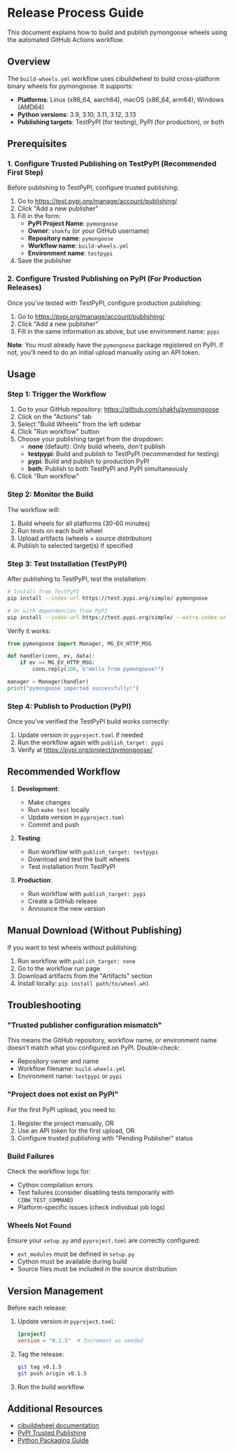 # Release Process Guide

This document explains how to build and publish pymongoose wheels using the automated GitHub Actions workflow.

## Overview

The `build-wheels.yml` workflow uses cibuildwheel to build cross-platform binary wheels for pymongoose. It supports:

- **Platforms**: Linux (x86_64, aarch64), macOS (x86_64, arm64), Windows (AMD64)
- **Python versions**: 3.9, 3.10, 3.11, 3.12, 3.13
- **Publishing targets**: TestPyPI (for testing), PyPI (for production), or both

## Prerequisites

### 1. Configure Trusted Publishing on TestPyPI (Recommended First Step)

Before publishing to TestPyPI, configure trusted publishing:

1. Go to https://test.pypi.org/manage/account/publishing/
2. Click "Add a new publisher"
3. Fill in the form:
   - **PyPI Project Name**: `pymongoose`
   - **Owner**: `shakfu` (or your GitHub username)
   - **Repository name**: `pymongoose`
   - **Workflow name**: `build-wheels.yml`
   - **Environment name**: `testpypi`
4. Save the publisher

### 2. Configure Trusted Publishing on PyPI (For Production Releases)

Once you've tested with TestPyPI, configure production publishing:

1. Go to https://pypi.org/manage/account/publishing/
2. Click "Add a new publisher"
3. Fill in the same information as above, but use environment name: `pypi`

**Note**: You must already have the `pymongoose` package registered on PyPI. If not, you'll need to do an initial upload manually using an API token.

## Usage

### Step 1: Trigger the Workflow

1. Go to your GitHub repository: https://github.com/shakfu/pymongoose
2. Click on the "Actions" tab
3. Select "Build Wheels" from the left sidebar
4. Click "Run workflow" button
5. Choose your publishing target from the dropdown:
   - **none** (default): Only build wheels, don't publish
   - **testpypi**: Build and publish to TestPyPI (recommended for testing)
   - **pypi**: Build and publish to production PyPI
   - **both**: Publish to both TestPyPI and PyPI simultaneously
6. Click "Run workflow"

### Step 2: Monitor the Build

The workflow will:
1. Build wheels for all platforms (30-60 minutes)
2. Run tests on each built wheel
3. Upload artifacts (wheels + source distribution)
4. Publish to selected target(s) if specified

### Step 3: Test Installation (TestPyPI)

After publishing to TestPyPI, test the installation:

```bash
# Install from TestPyPI
pip install --index-url https://test.pypi.org/simple/ pymongoose

# Or with dependencies from PyPI
pip install --index-url https://test.pypi.org/simple/ --extra-index-url https://pypi.org/simple/ pymongoose
```

Verify it works:

```python
from pymongoose import Manager, MG_EV_HTTP_MSG

def handler(conn, ev, data):
    if ev == MG_EV_HTTP_MSG:
        conn.reply(200, b"Hello from pymongoose!")

manager = Manager(handler)
print("pymongoose imported successfully!")
```

### Step 4: Publish to Production (PyPI)

Once you've verified the TestPyPI build works correctly:

1. Update version in `pyproject.toml` if needed
2. Run the workflow again with `publish_target: pypi`
3. Verify at https://pypi.org/project/pymongoose/

## Recommended Workflow

1. **Development**:
   - Make changes
   - Run `make test` locally
   - Update version in `pyproject.toml`
   - Commit and push

2. **Testing**:
   - Run workflow with `publish_target: testpypi`
   - Download and test the built wheels
   - Test installation from TestPyPI

3. **Production**:
   - Run workflow with `publish_target: pypi`
   - Create a GitHub release
   - Announce the new version

## Manual Download (Without Publishing)

If you want to test wheels without publishing:

1. Run workflow with `publish_target: none`
2. Go to the workflow run page
3. Download artifacts from the "Artifacts" section
4. Install locally: `pip install path/to/wheel.whl`

## Troubleshooting

### "Trusted publisher configuration mismatch"

This means the GitHub repository, workflow name, or environment name doesn't match what you configured on PyPI. Double-check:
- Repository owner and name
- Workflow filename: `build-wheels.yml`
- Environment name: `testpypi` or `pypi`

### "Project does not exist on PyPI"

For the first PyPI upload, you need to:
1. Register the project manually, OR
2. Use an API token for the first upload, OR
3. Configure trusted publishing with "Pending Publisher" status

### Build Failures

Check the workflow logs for:
- Cython compilation errors
- Test failures (consider disabling tests temporarily with `CIBW_TEST_COMMAND`)
- Platform-specific issues (check individual job logs)

### Wheels Not Found

Ensure your `setup.py` and `pyproject.toml` are correctly configured:
- `ext_modules` must be defined in `setup.py`
- Cython must be available during build
- Source files must be included in the source distribution

## Version Management

Before each release:

1. Update version in `pyproject.toml`:
   ```toml
   [project]
   version = "0.1.5"  # Increment as needed
   ```

2. Tag the release:
   ```bash
   git tag v0.1.5
   git push origin v0.1.5
   ```

3. Run the build workflow

## Additional Resources

- [cibuildwheel documentation](https://cibuildwheel.readthedocs.io/)
- [PyPI Trusted Publishing](https://docs.pypi.org/trusted-publishers/)
- [Python Packaging Guide](https://packaging.python.org/)
